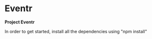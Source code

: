 # Eventr
**Project Eventr**

In order to get started, install all the dependencies using "npm install"
